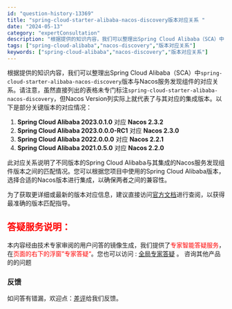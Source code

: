 ```yaml
---
id: "question-history-13369"
title: "spring-cloud-starter-alibaba-nacos-discovery版本对应关系 "
date: "2024-05-13"
category: "expertConsultation"
description: "根据提供的知识内容，我们可以整理出Spring Cloud Alibaba（SCA）中`spring-cloud-starter-alibaba-nacos-discovery`版本与Nacos服务发现组件的对应关系。请注意，虽然直接列出的表格未专门标注`spring-cloud-starter-a"
tags: ["spring-cloud-alibaba","nacos-discovery","版本对应关系"]
keywords: ["spring-cloud-alibaba","nacos-discovery","版本对应关系"]
---
```


根据提供的知识内容，我们可以整理出Spring Cloud Alibaba（SCA）中`spring-cloud-starter-alibaba-nacos-discovery`版本与Nacos服务发现组件的对应关系。请注意，虽然直接列出的表格未专门标注`spring-cloud-starter-alibaba-nacos-discovery`，但Nacos Version列实际上就代表了与其对应的集成版本。以下是部分关键版本的对应情况：

1. **Spring Cloud Alibaba 2023.0.1.0** 对应 **Nacos 2.3.2**
2. **Spring Cloud Alibaba 2023.0.0.0-RC1** 对应 **Nacos 2.3.0**
3. **Spring Cloud Alibaba 2022.0.0.0** 对应 **Nacos 2.2.1**
4. **Spring Cloud Alibaba 2021.0.5.0** 对应 **Nacos 2.2.0**

此对应关系说明了不同版本的Spring Cloud Alibaba与其集成的Nacos服务发现组件版本之间的匹配情况。您可以根据您项目中使用的Spring Cloud Alibaba版本，选择合适的Nacos版本进行集成，以确保两者之间的兼容性。

为了获取更详细或最新的版本对应信息，建议直接访问[官方文档](https://sca.aliyun.com/docs/2023/overview/version-explain/)进行查阅，以获得最准确的版本匹配指导。
## <font color="#FF0000">答疑服务说明：</font> 

本内容经由技术专家审阅的用户问答的镜像生成，我们提供了<font color="#FF0000">专家智能答疑服务</font>，在<font color="#FF0000">页面的右下的浮窗”专家答疑“</font>。您也可以访问 : [全局专家答疑](https://opensource.alibaba.com/chatBot) 。 咨询其他产品的的问题

### 反馈
如问答有错漏，欢迎点：[差评](https://ai.nacos.io/user/feedbackByEnhancerGradePOJOID?enhancerGradePOJOId=13373)给我们反馈。
